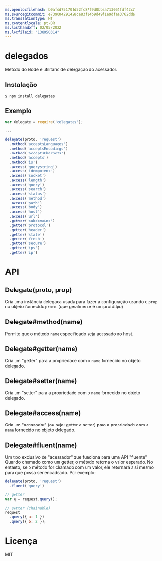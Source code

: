 ```yaml
---
ms.openlocfilehash: b0afdd75170fd52fc87f9d0bbaa713054fdf42c7
ms.sourcegitcommit: e739004291428ce83f14b9d49f1e9dfaa3762dde
ms.translationtype: HT
ms.contentlocale: pt-BR
ms.lasthandoff: 02/05/2022
ms.locfileid: "138050314"
---
```


# <a name="delegates"></a>delegados

  Método do Node e utilitário de delegação do acessador.

## <a name="installation"></a>Instalação

```
$ npm install delegates
```

## <a name="example"></a>Exemplo

```js
var delegate = require('delegates');

...

delegate(proto, 'request')
  .method('acceptsLanguages')
  .method('acceptsEncodings')
  .method('acceptsCharsets')
  .method('accepts')
  .method('is')
  .access('querystring')
  .access('idempotent')
  .access('socket')
  .access('length')
  .access('query')
  .access('search')
  .access('status')
  .access('method')
  .access('path')
  .access('body')
  .access('host')
  .access('url')
  .getter('subdomains')
  .getter('protocol')
  .getter('header')
  .getter('stale')
  .getter('fresh')
  .getter('secure')
  .getter('ips')
  .getter('ip')
```

# <a name="api"></a>API

## <a name="delegateproto-prop"></a>Delegate(proto, prop)

Cria uma instância delegada usada para fazer a configuração usando o `prop` no objeto fornecido `proto`. (que geralmente é um protótipo)

## <a name="delegatemethodname"></a>Delegate#method(name)

Permite que o método `name` especificado seja acessado no host.

## <a name="delegategettername"></a>Delegate#getter(name)

Cria um "getter" para a propriedade com o `name` fornecido no objeto delegado.

## <a name="delegatesettername"></a>Delegate#setter(name)

Cria um "setter" para a propriedade com o `name` fornecido no objeto delegado.

## <a name="delegateaccessname"></a>Delegate#access(name)

Cria um "acessador" (ou seja: getter *e* setter) para a propriedade com o `name` fornecido no objeto delegado.

## <a name="delegatefluentname"></a>Delegate#fluent(name)

Um tipo exclusivo de "acessador" que funciona para uma API "fluente". Quando chamado como um getter, o método retorna o valor esperado. No entanto, se o método for chamado com um valor, ele retornará a si mesmo para que possa ser encadeado. Por exemplo:

```js
delegate(proto, 'request')
  .fluent('query')

// getter
var q = request.query();

// setter (chainable)
request
  .query({ a: 1 })
  .query({ b: 2 });
```

# <a name="license"></a>Licença

  MIT
